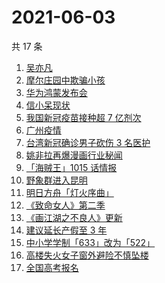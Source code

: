 # 2021-06-03

共 17 条

<!-- BEGIN -->
<!-- 最后更新时间 Thu Jun 03 2021 16:17:37 GMT+0800 (China Standard Time) -->

1. [吴亦凡](https://www.zhihu.com/search?q=吴亦凡)
2. [摩尔庄园中欺骗小孩](https://www.zhihu.com/search?q=摩尔庄园)
3. [华为鸿蒙发布会](https://www.zhihu.com/search?q=华为)
4. [信小呆现状](https://www.zhihu.com/search?q=信小呆)
5. [我国新冠疫苗接种超 7 亿剂次](https://www.zhihu.com/search?q=新冠疫苗)
6. [广州疫情](https://www.zhihu.com/search?q=广州疫情)
7. [台湾新冠确诊男子砍伤 3 名医护](https://www.zhihu.com/search?q=台湾疫情)
8. [姚非拉再爆漫画行业秘闻](https://www.zhihu.com/search?q=姚非拉)
9. [「海贼王」1015 话情报](https://www.zhihu.com/search?q=海贼王)
10. [野象群进入昆明](https://www.zhihu.com/search?q=云南大象)
11. [明日方舟「灯火序曲」](https://www.zhihu.com/search?q=明日方舟)
12. [《致命女人》第二季](https://www.zhihu.com/search?q=致命女人)
13. [《画江湖之不良人》更新](https://www.zhihu.com/search?q=画江湖之不良人)
14. [建议延长产假至 3 年](https://www.zhihu.com/search?q=延长产假)
15. [中小学学制「633」改为「522」](https://www.zhihu.com/search?q=中小学)
16. [高楼失火女子窗外避险不慎坠楼](https://www.zhihu.com/search?q=高楼失火)
17. [全国高考报名](https://www.zhihu.com/search?q=高考报名人数)

<!-- END -->
